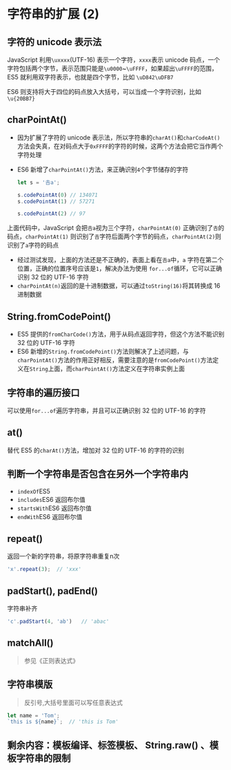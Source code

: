 # 字符串的扩展 (2)

## 字符的 unicode 表示法

JavaScript 利用`\uxxxx`(UTF-16) 表示一个字符，`xxxx`表示 unicode 码点，一个字符包括两个字节，表示范围只能是`\u0000`~`\uFFFF`，如果超出`\uFFFF`的范围， ES5 就利用双字符表示，也就是四个字节，比如 `\uD842\uDFB7`

ES6 则支持将大于四位的码点放入大括号，可以当成一个字符识别，比如 `\u{20BB7}`

## charPointAt()

* 因为扩展了字符的 unicode 表示法，所以字符串的`charAt()`和`charCodeAt()`方法会失真，在对码点大于`0xFFFF`的字符的时候，这两个方法会把它当作两个字符处理
* ES6 新增了`charPointAt()`方法，来正确识别`4`个字节储存的字符

	```javascript
	let s = '𠮷a';
	
	s.codePointAt(0) // 134071
	s.codePointAt(1) // 57271
	
	s.codePointAt(2) // 97
	```

上面代码中，JavaScript 会把`𠮷a`视为三个字符，`charPointAt(0)` 正确识别了`𠮷`的码点，`charPointAt(1)` 则识别了`𠮷`字符后面两个字节的码点，`charPointAt(2)`则识别了`a`字符的码点

* 经过测试发现，上面的方法还是不正确的，表面上看在`𠮷a`中，`a` 字符在第二个位置，正确的位置序号应该是`1`，解决办法为使用 `for...of`循环，它可以正确识别 32 位的 UTF-16 字符
* `charPointAt(n)`返回的是十进制数据，可以通过`toString(16)`将其转换成 16 进制数据

## String.fromCodePoint()

* ES5 提供的`fromCharCode()`方法，用于从码点返回字符，但这个方法不能识别 32 位的 UTF-16 字符
* ES6 新增的`String.fromCodePoint()`方法则解决了上述问题，与`charPointAt()`方法的作用正好相反，需要注意的是`fromCodePoint()`方法定义在`String`上面，而`charPointAt()`方法定义在字符串实例上面

## 字符串的遍历接口

可以使用`for...of`遍历字符串，并且可以正确识别 32 位的 UTF-16 的字符

## at()

替代 ES5 的`charAt()`方法，增加对  32 位的 UTF-16 的字符的识别

## 判断一个字符串是否包含在另外一个字符串内
* `indexOf`ES5
* `includes`ES6 返回布尔值
* `startsWith`ES6 返回布尔值
* `endWith`ES6 返回布尔值

## repeat()

返回一个新的字符串，将原字符串重复n次

```javascript
'x'.repeat(3);	// 'xxx'
```

## padStart(), padEnd()

字符串补齐

```javascript
'c'.padStart(4, 'ab')	// 'abac'
```

## matchAll() 
> 参见《正则表达式》

## 字符串模版
> 反引号,大括号里面可以写任意表达式

```javascript
let name = 'Tom';
`this is ${name}`;	// 'this is Tom'
```

## 剩余内容：模板编译、标签模板、 String.raw() 、模板字符串的限制
	